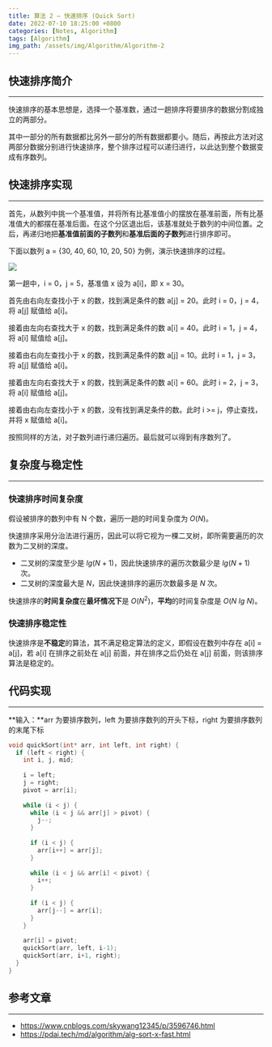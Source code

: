 ```yaml
---
title: 算法 2 — 快速排序 (Quick Sort)
date: 2022-07-10 18:25:00 +0800
categories: [Notes, Algorithm]
tags: [Algorithm]
img_path: /assets/img/Algorithm/Algorithm-2
---
```


## **快速排序简介**

---

快速排序的基本思想是，选择一个基准数，通过一趟排序将要排序的数据分割成独立的两部分。

其中一部分的所有数据都比另外一部分的所有数据都要小。随后，再按此方法对这两部分数据分别进行快速排序，整个排序过程可以递归进行，以此达到整个数据变成有序数列。



## **快速排序实现**

---

首先，从数列中挑一个基准值，并将所有比基准值小的摆放在基准前面，所有比基准值大的都摆在基准后面。在这个分区退出后，该基准就处于数列的中间位置。之后，再递归地把**基准值前面的子数列**和**基准后面的子数列**进行排序即可。

下面以数列 a = {30, 40, 60, 10, 20, 50} 为例，演示快速排序的过程。

![](quick-sort.jpeg)

第一趟中，i = 0，j = 5，基准值 x 设为 a[i]，即 x = 30。

首先由右向左查找小于 x 的数，找到满足条件的数 a[j] = 20。此时 i = 0，j = 4，将 a[j] 赋值给 a[i]。

接着由左向右查找大于 x 的数，找到满足条件的数 a[i] = 40。此时 i = 1，j = 4，将 a[i] 赋值给 a[j]。

接着由右向左查找小于 x 的数，找到满足条件的数 a[j] = 10。此时 i = 1，j = 3，将 a[j] 赋值给 a[i]。

接着由左向右查找大于 x 的数，找到满足条件的数 a[i] = 60。此时 i = 2，j = 3，将 a[i] 赋值给 a[j]。

接着由右向左查找小于 x 的数，没有找到满足条件的数。此时 i >= j，停止查找，并将 x 赋值给 a[i]。

按照同样的方法，对子数列进行递归遍历。最后就可以得到有序数列了。



## **复杂度与稳定性**

---

### **快速排序时间复杂度**

假设被排序的数列中有 N 个数，遍历一趟的时间复杂度为 $O(N)$。

快速排序采用分治法进行遍历，因此可以将它视为一棵二叉树，即所需要遍历的次数为二叉树的深度。

- 二叉树的深度至少是 $lg(N+1)$，因此快速排序的遍历次数最少是 $lg(N+1)$ 次。
- 二叉树的深度最大是 $N$，因此快速排序的遍历次数最多是 $N$ 次。

快速排序的**时间复杂度**在**最坏情况下**是 $O(N^2)$，**平均**的时间复杂度是 $O(N~lg~N)$。



### **快速排序稳定性**

快速排序是**不稳定**的算法，其不满足稳定算法的定义，即假设在数列中存在 a[i] = a[j]，若 a[i] 在排序之前处在 a[j] 前面，并在排序之后仍处在 a[j] 前面，则该排序算法是稳定的。



## **代码实现**

---

**输入：**arr 为要排序数列，left 为要排序数列的开头下标，right 为要排序数列的末尾下标

``` cpp
void quickSort(int* arr, int left, int right) {
  if (left < right) {
    int i, j, mid;
    
    i = left;
    j = right;
    pivot = arr[i];
    
    while (i < j) {
      while (i < j && arr[j] > pivot) {
       	j--;
      }
      
      if (i < j) {
        arr[i++] = arr[j];
      }
      
      while (i < j && arr[i] < pivot) {
        i++;
      }
      
      if (i < j) {
        arr[j--] = arr[i];
      }
    }
    
    arr[i] = pivot;
    quickSort(arr, left, i-1);
    quickSort(arr, i+1, right);
  }
}
```



## **参考文章**

---

- <https://www.cnblogs.com/skywang12345/p/3596746.html>
- <https://pdai.tech/md/algorithm/alg-sort-x-fast.html>

